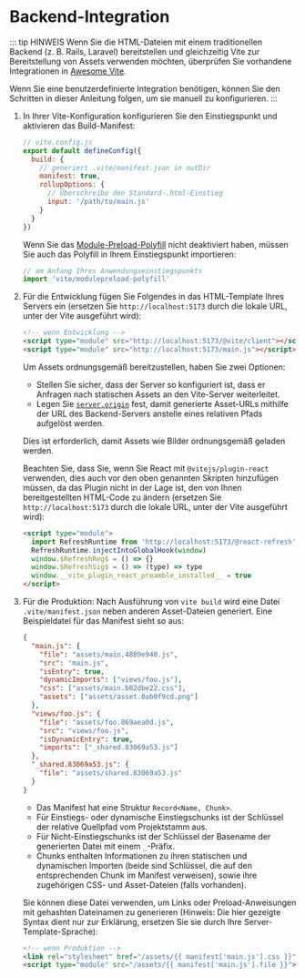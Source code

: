 # Backend-Integration

::: tip HINWEIS
Wenn Sie die HTML-Dateien mit einem traditionellen Backend (z. B. Rails, Laravel) bereitstellen und gleichzeitig Vite zur Bereitstellung von Assets verwenden möchten, überprüfen Sie vorhandene Integrationen in [Awesome Vite](https://github.com/vitejs/awesome-vite#integrations-with-backends).

Wenn Sie eine benutzerdefinierte Integration benötigen, können Sie den Schritten in dieser Anleitung folgen, um sie manuell zu konfigurieren.
:::

1. In Ihrer Vite-Konfiguration konfigurieren Sie den Einstiegspunkt und aktivieren das Build-Manifest:

   ```js
   // vite.config.js
   export default defineConfig({
     build: {
       // generiert .vite/manifest.json in outDir
       manifest: true,
       rollupOptions: {
         // Überschreibe den Standard-.html-Einstieg
         input: '/path/to/main.js'
       }
     }
   })
   ```

   Wenn Sie das [Module-Preload-Polyfill](/config/build-options.md#build-polyfillmodulepreload) nicht deaktiviert haben, müssen Sie auch das Polyfill in Ihrem Einstiegspunkt importieren:

   ```js
   // am Anfang Ihres Anwendungseinstiegspunkts
   import 'vite/modulepreload-polyfill'
   ```

2. Für die Entwicklung fügen Sie Folgendes in das HTML-Template Ihres Servers ein (ersetzen Sie `http://localhost:5173` durch die lokale URL, unter der Vite ausgeführt wird):

   ```html
   <!-- wenn Entwicklung -->
   <script type="module" src="http://localhost:5173/@vite/client"></script>
   <script type="module" src="http://localhost:5173/main.js"></script>
   ```

   Um Assets ordnungsgemäß bereitzustellen, haben Sie zwei Optionen:

   - Stellen Sie sicher, dass der Server so konfiguriert ist, dass er Anfragen nach statischen Assets an den Vite-Server weiterleitet.
   - Legen Sie [`server.origin`](/config/server-options.md#server-origin) fest, damit generierte Asset-URLs mithilfe der URL des Backend-Servers anstelle eines relativen Pfads aufgelöst werden.

   Dies ist erforderlich, damit Assets wie Bilder ordnungsgemäß geladen werden.

   Beachten Sie, dass Sie, wenn Sie React mit `@vitejs/plugin-react` verwenden, dies auch vor den oben genannten Skripten hinzufügen müssen, da das Plugin nicht in der Lage ist, den von Ihnen bereitgestellten HTML-Code zu ändern (ersetzen Sie `http://localhost:5173` durch die lokale URL, unter der Vite ausgeführt wird):

   ```html
   <script type="module">
     import RefreshRuntime from 'http://localhost:5173/@react-refresh'
     RefreshRuntime.injectIntoGlobalHook(window)
     window.$RefreshReg$ = () => {}
     window.$RefreshSig$ = () => (type) => type
     window.__vite_plugin_react_preamble_installed__ = true
   </script>
   ```

3. Für die Produktion: Nach Ausführung von `vite build` wird eine Datei `.vite/manifest.json` neben anderen Asset-Dateien generiert. Eine Beispieldatei für das Manifest sieht so aus:

   ```json
   {
     "main.js": {
       "file": "assets/main.4889e940.js",
       "src": "main.js",
       "isEntry": true,
       "dynamicImports": ["views/foo.js"],
       "css": ["assets/main.b82dbe22.css"],
       "assets": ["assets/asset.0ab0f9cd.png"]
     },
     "views/foo.js": {
       "file": "assets/foo.869aea0d.js",
       "src": "views/foo.js",
       "isDynamicEntry": true,
       "imports": ["_shared.83069a53.js"]
     },
     "_shared.83069a53.js": {
       "file": "assets/shared.83069a53.js"
     }
   }
   ```

   - Das Manifest hat eine Struktur `Record<Name, Chunk>`.
   - Für Einstiegs- oder dynamische Einstiegschunks ist der Schlüssel der relative Quellpfad vom Projektstamm aus.
   - Für Nicht-Einstiegschunks ist der Schlüssel der Basename der generierten Datei mit einem `_`-Präfix.
   - Chunks enthalten Informationen zu ihren statischen und dynamischen Importen (beide sind Schlüssel, die auf den entsprechenden Chunk im Manifest verweisen), sowie ihre zugehörigen CSS- und Asset-Dateien (falls vorhanden).

   Sie können diese Datei verwenden, um Links oder Preload-Anweisungen mit gehashten Dateinamen zu generieren (Hinweis: Die hier gezeigte Syntax dient nur zur Erklärung, ersetzen Sie sie durch Ihre Server-Template-Sprache):

   ```html
   <!-- wenn Produktion -->
   <link rel="stylesheet" href="/assets/{{ manifest['main.js'].css }}" />
   <script type="module" src="/assets/{{ manifest['main.js'].file }}"></script>
   ```
